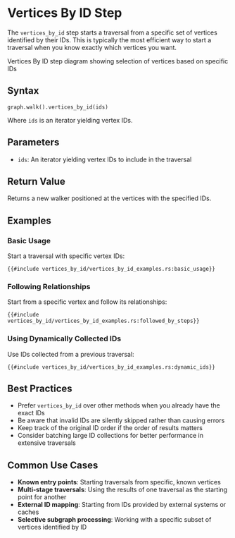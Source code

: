 # Vertices By ID Step

The `vertices_by_id` step starts a traversal from a specific set of vertices identified by their IDs. This is typically
the most efficient way to start a traversal when you know exactly which vertices you want.

<object type="image/svg+xml" data="vertices_by_id/image.svg" width="500" height="250">
Vertices By ID step diagram showing selection of vertices based on specific IDs
</object>

## Syntax

```rust,noplayground
graph.walk().vertices_by_id(ids)
```

Where `ids` is an iterator yielding vertex IDs.

## Parameters

- `ids`: An iterator yielding vertex IDs to include in the traversal

## Return Value

Returns a new walker positioned at the vertices with the specified IDs.

## Examples

### Basic Usage

Start a traversal with specific vertex IDs:

```rust,noplayground
{{#include vertices_by_id/vertices_by_id_examples.rs:basic_usage}}
```

### Following Relationships

Start from a specific vertex and follow its relationships:

```rust,noplayground
{{#include vertices_by_id/vertices_by_id_examples.rs:followed_by_steps}}
```

### Using Dynamically Collected IDs

Use IDs collected from a previous traversal:

```rust,noplayground
{{#include vertices_by_id/vertices_by_id_examples.rs:dynamic_ids}}
```

## Best Practices

- Prefer `vertices_by_id` over other methods when you already have the exact IDs
- Be aware that invalid IDs are silently skipped rather than causing errors
- Keep track of the original ID order if the order of results matters
- Consider batching large ID collections for better performance in extensive traversals

## Common Use Cases

- **Known entry points**: Starting traversals from specific, known vertices
- **Multi-stage traversals**: Using the results of one traversal as the starting point for another
- **External ID mapping**: Starting from IDs provided by external systems or caches
- **Selective subgraph processing**: Working with a specific subset of vertices identified by ID
